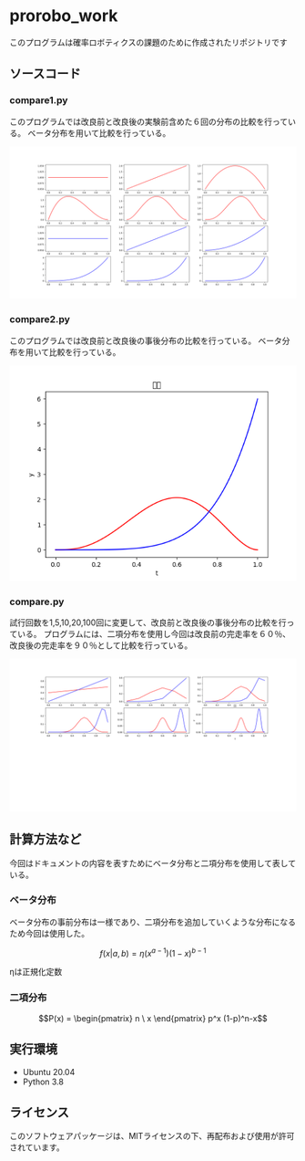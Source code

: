 # prorobo_work

このプログラムは確率ロボティクスの課題のために作成されたリポジトリです

## ソースコード

### compare1.py
このプログラムでは改良前と改良後の実験前含めた６回の分布の比較を行っている。
ベータ分布を用いて比較を行っている。

![事前・事後分布の比較](https://github.com/piropann/prorobo_work/blob/a31668c6a5c50c37fdb85bfe2bbef12e82c6cd0f/image/Figure_2.png)


### compare2.py
このプログラムでは改良前と改良後の事後分布の比較を行っている。
ベータ分布を用いて比較を行っている。

![事後分布の比較](https://github.com/piropann/prorobo_work/blob/a31668c6a5c50c37fdb85bfe2bbef12e82c6cd0f/image/Figure_3.png)

### compare.py
試行回数を1,5,10,20,100回に変更して、改良前と改良後の事後分布の比較を行っている。
プログラムには、二項分布を使用し今回は改良前の完走率を６０％、改良後の完走率を９０％として比較を行っている。

![事後分布の比較](https://github.com/piropann/prorobo_work/blob/a31668c6a5c50c37fdb85bfe2bbef12e82c6cd0f/image/Figure_1.png)

## 計算方法など
今回はドキュメントの内容を表すためにベータ分布と二項分布を使用して表している。

### ベータ分布
ベータ分布の事前分布は一様であり、二項分布を追加していくような分布になるため今回は使用した。

```math
f(x|a,b) = η(x^{a-1})(1-x)^{b-1}
```

ηは正規化定数

### 二項分布

```math
P(x) = \begin{pmatrix}
n \
x
\end{pmatrix}
p^x (1-p)^n-x
```

## 実行環境
* Ubuntu 20.04
* Python 3.8

## ライセンス
このソフトウェアパッケージは、MITライセンスの下、再配布および使用が許可されています。

